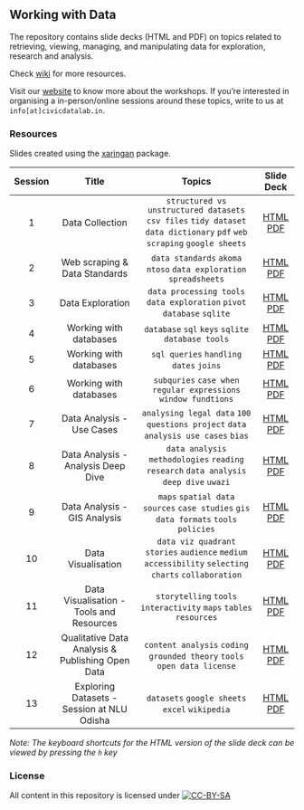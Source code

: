 
## Working with Data

The repository contains slide decks (HTML and PDF) on topics related to
retrieving, viewing, managing, and manipulating data for exploration,
research and analysis.

Check
[wiki](https://github.com/CivicDataLab/Working-with-Data-Workshops/wiki/Resources)
for more resources.

Visit our
[website](https://civicdatalab.in/work/lawandjustice/data-workshops/) to
know more about the workshops. If you’re interested in organising a
in-person/online sessions around these topics, write to us at
`info[at]civicdatalab.in`.

### Resources

Slides created using the [xaringan](https://github.com/yihui/xaringan)
package.

| Session |                      Title                       |                                                         Topics                                                          |                                                                                                                Slide Deck                                                                                                                 |
|:-------:|:------------------------------------------------:|:-----------------------------------------------------------------------------------------------------------------------:|:-----------------------------------------------------------------------------------------------------------------------------------------------------------------------------------------------------------------------------------------:|
|    1    |                 Data Collection                  | `structured vs unstructured datasets` `csv files` `tidy dataset` `data dictionary` `pdf` `web scraping` `google sheets` |           [HTML](https://civicdatalab.in/Working-with-Data-Workshops/modules/module_1_data_collection/session-1.html) [PDF](https://civicdatalab.in/Working-with-Data-Workshops/modules/module_1_data_collection/session-1.pdf)           |
|    2    |          Web scraping & Data Standards           |                            `data standards` `akoma ntoso` `data exploration` `spreadsheets`                             | [HTML](https://civicdatalab.in/Working-with-Data-Workshops/modules/module_1_data_collection/session-2/session-2.html) [PDF](https://civicdatalab.in/Working-with-Data-Workshops/modules/module_1_data_collection/session-2/session-2.pdf) |
|    3    |                 Data Exploration                 |                         `data processing tools` `data exploration` `pivot` `database` `sqlite`                          |          [HTML](https://civicdatalab.in/Working-with-Data-Workshops/modules/module_2_data_exploration/session-1.html) [PDF](https://civicdatalab.in/Working-with-Data-Workshops/modules/module_2_data_exploration/session-1.pdf)          |
|    4    |              Working with databases              |                                    `database` `sql` `keys` `sqlite` `database tools`                                    |          [HTML](https://civicdatalab.in/Working-with-Data-Workshops/modules/module_2_data_exploration/session-2.html) [PDF](https://civicdatalab.in/Working-with-Data-Workshops/modules/module_2_data_exploration/session-2.pdf)          |
|    5    |              Working with databases              |                                         `sql queries` `handling dates` `joins`                                          |          [HTML](https://civicdatalab.in/Working-with-Data-Workshops/modules/module_2_data_exploration/session-3.html) [PDF](https://civicdatalab.in/Working-with-Data-Workshops/modules/module_2_data_exploration/session-3.pdf)          |
|    6    |              Working with databases              |                            `subquries` `case when` `regular expressions` `window fundtions`                             |          [HTML](https://civicdatalab.in/Working-with-Data-Workshops/modules/module_2_data_exploration/session-4.html) [PDF](https://civicdatalab.in/Working-with-Data-Workshops/modules/module_2_data_exploration/session-4.pdf)          |
|    7    |            Data Analysis - Use Cases             |                     `analysing legal data` `100 questions project` `data analysis use cases` `bias`                     |   [HTML](https://civicdatalab.in/Working-with-Data-Workshops/modules/module_3_data_analysis/session-1/session-1.html) [PDF](https://civicdatalab.in/Working-with-Data-Workshops/modules/module_3_data_analysis/session-1/session-1.pdf)   |
|    8    |        Data Analysis - Analysis Deep Dive        |                   `data analysis methodologies` `reading research` `data analysis deep dive` `uwazi`                    |   [HTML](https://civicdatalab.in/Working-with-Data-Workshops/modules/module_3_data_analysis/session-2/session-2.html) [PDF](https://civicdatalab.in/Working-with-Data-Workshops/modules/module_3_data_analysis/session-2/session-2.pdf)   |
|    9    |           Data Analysis - GIS Analysis           |                   `maps` `spatial data sources` `case studies` `gis data formats` `tools` `policies`                    |      [HTML](https://docs.google.com/presentation/d/16-2zyEQI_Mn93LZ7iTcVKMG40POPGw_RThNwCsQNqls/edit?usp=sharing) [PDF](https://civicdatalab.in/Working-with-Data-Workshops/modules/module_3_data_analysis/session-3/session-3.pdf)       |
|   10    |                Data Visualisation                |          `data viz quadrant` `stories` `audience` `medium` `accessibility` `selecting charts` `collaboration`           |        [HTML](https://civicdatalab.in/Working-with-Data-Workshops/modules/module_4_data_viz/session-1/session-1.html) [PDF](https://civicdatalab.in/Working-with-Data-Workshops/modules/module_4_data_viz/session-1/session-1.pdf)        |
|   11    |     Data Visualisation - Tools and Resources     |                           `storytelling` `tools` `interactivity` `maps` `tables` `resources`                            |        [HTML](https://civicdatalab.in/Working-with-Data-Workshops/modules/module_4_data_viz/session-2/session-2.html) [PDF](https://civicdatalab.in/Working-with-Data-Workshops/modules/module_4_data_viz/session-2/session-2.pdf)        |
|   12    | Qualitative Data Analysis & Publishing Open Data |                        `content analysis` `coding` `grounded theory` `tools` `open data license`                        | [HTML](https://civicdatalab.in/Working-with-Data-Workshops/modules/module_5_qualitative_data_analysis/session-1.html) [PDF](https://civicdatalab.in/Working-with-Data-Workshops/modules/module_5_qualitative_data_analysis/session-1.pdf) |
|   13    |    Exploring Datasets - Session at NLU Odisha    |                                     `datasets` `google sheets` `excel` `wikipedia`                                      |       [HTML](https://civicdatalab.in/Working-with-Data-Workshops/modules/module_2_data_exploration/session_nluo.html) [PDF](https://civicdatalab.in/Working-with-Data-Workshops/modules/module_2_data_exploration/session_nluo.pdf)       |

*Note: The keyboard shortcuts for the HTML version of the slide deck can
be viewed by pressing the `h` key*

### License

All content in this repository is licensed under
[![CC-BY-SA](https://i.creativecommons.org/l/by-sa/4.0/88x31.png)](LICENSE.md)
